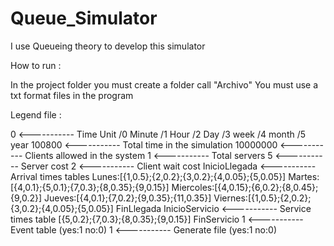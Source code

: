 # Queue_Simulator
I use Queueing theory to develop this simulator

How to run :

In the project folder you must create a folder call "Archivo"
You must use a txt format files in the program

Legend file : 

0        <----------- Time Unit /0 Minute /1 Hour /2 Day /3 week /4 month /5 year
100800   <----------- Total time in the simulation
10000000 <----------- Clients allowed in the system
1 	<----------- Total servers
5	<----------- Server cost
2	<----------- Client wait cost
InicioLlegada					<----------- Arrival times tables
Lunes:[{1,0.5};{2,0.2};{3,0.2};{4,0.05};{5,0.05}]
Martes:[{4,0.1};{5,0.1};{7,0.3};{8,0.35};{9,0.15}]
Miercoles:[{4,0.15};{6,0.2};{8,0.45};{9,0.2}]
Jueves:[{4,0.1};{7,0.2};{9,0.35};{11,0.35}]
Viernes:[{1,0.5};{2,0.2};{3,0.2};{4,0.05};{5,0.05}]
FinLlegada
InicioServicio					<----------- Service times table
[{5,0.2};{7,0.3};{8,0.35};{9,0.15}]
FinServicio
1       <----------- Event table (yes:1 no:0)
1	<----------- Generate file (yes:1 no:0) 




